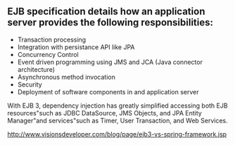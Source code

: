 ## EJB specification details how an application server provides the following responsibilities:
* Transaction processing
* Integration with persistance API like JPA
* Concurrency Control
* Event driven programming using JMS and JCA (Java connector architecture)
* Asynchronous method invocation
* Security
* Deployment of software components in and application server

With EJB 3, dependency injection has greatly simplified accessing both EJB resources"such as JDBC DataSource, JMS Objects, and JPA Entity Manager"and services"such as Timer, User Transaction, and Web Services.

http://www.visionsdeveloper.com/blog/page/ejb3-vs-spring-framework.jsp
